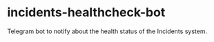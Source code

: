 # incidents-healthcheck-bot
Telegram bot to notify about the health status of the Incidents system.
